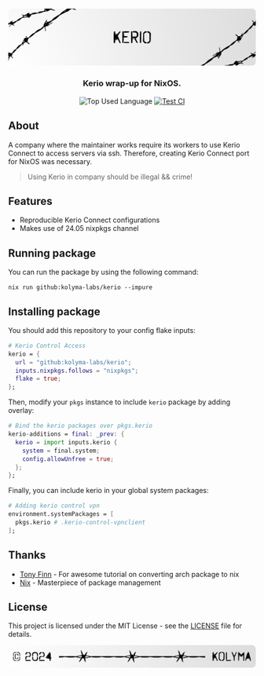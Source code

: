 <p align="center">
    <img src=".github/assets/header.png" alt="Kolyma's {Kerio}">
</p>

<p align="center">
    <h3 align="center">Kerio wrap-up for NixOS.</h3>
</p>

<p align="center">
    <img align="center" src="https://img.shields.io/github/languages/top/kolyma-labs/kerio?style=flat&logo=nixos&logoColor=ffffff&labelColor=242424&color=242424" alt="Top Used Language">
    <a href="https://github.com/kolyma-labs/kerio/actions/workflows/test.yml"><img align="center" src="https://img.shields.io/github/actions/workflow/status/kolyma-labs/kerio/test.yml?style=flat&logo=github&logoColor=ffffff&labelColor=242424&color=242424" alt="Test CI"></a>
</p>

## About

A company where the maintainer works require its workers to use Kerio Connect to access servers via ssh. Therefore, creating Kerio Connect
port for NixOS was necessary.

> Using Kerio in company should be illegal && crime!

## Features

- Reproducible Kerio Connect configurations
- Makes use of 24.05 nixpkgs channel

## Running package

You can run the package by using the following command:

```shell
nix run github:kolyma-labs/kerio --impure
```

## Installing package

You should add this repository to your config flake inputs:

```nix
# Kerio Control Access
kerio = {
  url = "github:kolyma-labs/kerio";
  inputs.nixpkgs.follows = "nixpkgs";
  flake = true;
};
```


Then, modify your `pkgs` instance to include `kerio` package by adding overlay:

```nix
# Bind the kerio packages over pkgs.kerio
kerio-additions = final: _prev: {
  kerio = import inputs.kerio {
    system = final.system;
    config.allowUnfree = true;
  };
};
```

Finally, you can include kerio in your global system packages:

```nix
# Adding kerio control vpn
environment.systemPackages = [
  pkgs.kerio # .kerio-control-vpnclient
];
```

## Thanks

- [Tony Finn](https://tonyfinn.com/blog/arch-packages-with-nix/) - For awesome tutorial on converting arch package to nix
- [Nix](https://nixos.org/) - Masterpiece of package management

## License

This project is licensed under the MIT License - see the [LICENSE](license) file for details.

<p align="center">
    <img src=".github/assets/footer.png" alt="Kolyma's {Kerio}">
</p>
